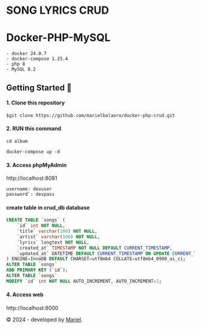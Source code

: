 # SONG LYRICS CRUD
# Docker-PHP-MySQL
```
- docker 24.0.7
- docker-compose 1.25.4
- php 8
- MySQL 8.2
```
## Getting Started 🚀
#### 1. Clone this repository
```
$git clone https://github.com/marielbalaoro/docker-php-crud.git
```

#### 2. RUN this command
```
cd album
```
```
docker-compose up -d
```

#### 3. Access phpMyAdmin
http://localhost:8081
```
username: devuser
password`: devpass
```
#### create table in crud_db database
```sql
CREATE TABLE `songs` (
    `id` int NOT NULL,
    `title` varchar(100) NOT NULL,
    `artist` varchar(100) NOT NULL,
    `lyrics` longtext NOT NULL,
    `created_at` TIMESTAMP NOT NULL DEFAULT CURRENT_TIMESTAMP,
    `updated_at` DATETIME DEFAULT CURRENT_TIMESTAMP ON UPDATE CURRENT_TIMESTAMP
) ENGINE=InnoDB DEFAULT CHARSET=utf8mb4 COLLATE=utf8mb4_0900_ai_ci;
ALTER TABLE `songs`
ADD PRIMARY KEY (`id`);
ALTER TABLE `songs`
MODIFY `id` int NOT NULL AUTO_INCREMENT, AUTO_INCREMENT=1;
```

#### 4. Access web
http://localhost:8000

&copy; 2024 - developed by <a href="https://github.com/marielbalaoro">Mariel</a>.
